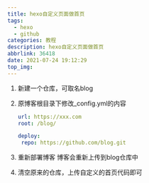 ```yaml
---
title: hexo自定义页面做首页
tags:
  - hexo
  - github
categories: 教程
description: hexo自定义页面做首页
abbrlink: 36418
date: 2021-07-24 19:12:29
top_img:
---
```


1. 新建一个仓库，可取名blog

2. 原博客根目录下修改_config.yml的内容

   ```yml
   url: https://xxx.com
   root: /blog/
   ```

   ```yml
   deploy:
   	repo: https://github.com/blog.git
   ```

3. 重新部署博客
   博客会重新上传到blog仓库中

4. 清空原来的仓库，上传自定义的首页代码即可
